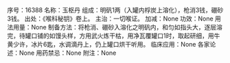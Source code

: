 序号：16388
名称：玉枢丹
组成：明矾1两（入罐内桴炭上溶化），枪消3钱，硼砂3钱。
出处：《喉科秘钥》卷上。
主治：一切喉证。
加减：None
功效：None
用法用量：None
制备方法：将枪消、硼砂入溶化之明矾内，和匀如指头大，逐层溶完，待罐口铺的如馒头样，方用武火炼干枯，用净瓦覆罐口1时，取起研细，用牛黄少许，冰片6匙，水调滴丹上，仍上罐口烘干听用。
临床应用：None
各家论述：None
用药禁忌：None
附注：None
